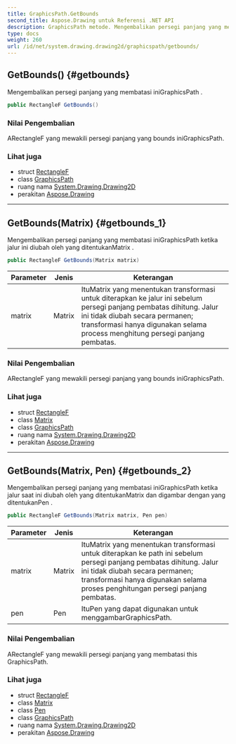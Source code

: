 ```yaml
---
title: GraphicsPath.GetBounds
second_title: Aspose.Drawing untuk Referensi .NET API
description: GraphicsPath metode. Mengembalikan persegi panjang yang membatasi iniGraphicsPath .
type: docs
weight: 260
url: /id/net/system.drawing.drawing2d/graphicspath/getbounds/
---
```

## GetBounds() {#getbounds}

Mengembalikan persegi panjang yang membatasi iniGraphicsPath .

```csharp
public RectangleF GetBounds()
```

### Nilai Pengembalian

ARectangleF yang mewakili persegi panjang yang bounds iniGraphicsPath.

### Lihat juga

* struct [RectangleF](../../../system.drawing/rectanglef/)
* class [GraphicsPath](../)
* ruang nama [System.Drawing.Drawing2D](../../graphicspath/)
* perakitan [Aspose.Drawing](../../../)

---

## GetBounds(Matrix) {#getbounds_1}

Mengembalikan persegi panjang yang membatasi iniGraphicsPath ketika jalur ini diubah oleh yang ditentukanMatrix .

```csharp
public RectangleF GetBounds(Matrix matrix)
```

| Parameter | Jenis | Keterangan |
| --- | --- | --- |
| matrix | Matrix | ItuMatrix yang menentukan transformasi untuk diterapkan ke jalur ini sebelum persegi panjang pembatas dihitung. Jalur ini tidak diubah secara permanen; transformasi hanya digunakan selama process menghitung persegi panjang pembatas. |

### Nilai Pengembalian

ARectangleF yang mewakili persegi panjang yang bounds iniGraphicsPath.

### Lihat juga

* struct [RectangleF](../../../system.drawing/rectanglef/)
* class [Matrix](../../matrix/)
* class [GraphicsPath](../)
* ruang nama [System.Drawing.Drawing2D](../../graphicspath/)
* perakitan [Aspose.Drawing](../../../)

---

## GetBounds(Matrix, Pen) {#getbounds_2}

Mengembalikan persegi panjang yang membatasi iniGraphicsPath ketika jalur saat ini diubah oleh yang ditentukanMatrix dan digambar dengan yang ditentukanPen .

```csharp
public RectangleF GetBounds(Matrix matrix, Pen pen)
```

| Parameter | Jenis | Keterangan |
| --- | --- | --- |
| matrix | Matrix | ItuMatrix yang menentukan transformasi untuk diterapkan ke path ini sebelum persegi panjang pembatas dihitung. Jalur ini tidak diubah secara permanen; transformasi hanya digunakan selama proses penghitungan persegi panjang pembatas. |
| pen | Pen | ItuPen yang dapat digunakan untuk menggambarGraphicsPath. |

### Nilai Pengembalian

ARectangleF yang mewakili persegi panjang yang membatasi this GraphicsPath.

### Lihat juga

* struct [RectangleF](../../../system.drawing/rectanglef/)
* class [Matrix](../../matrix/)
* class [Pen](../../../system.drawing/pen/)
* class [GraphicsPath](../)
* ruang nama [System.Drawing.Drawing2D](../../graphicspath/)
* perakitan [Aspose.Drawing](../../../)


